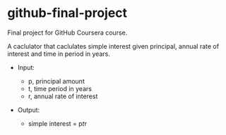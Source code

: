 # github-final-project
Final project for GitHub Coursera course.

A caclulator that caclulates simple interest given principal, annual rate of interest and time in period in years.

- Input:
  - p, principal amount
  - t, time period in years
  - r, annual rate of interest
  
- Output:
  - simple interest = p*t*r
